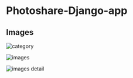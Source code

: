 # Photoshare-Django-app


## Images 

![category](https://user-images.githubusercontent.com/76002783/147762743-f42f5ff1-0ad8-4345-9283-7966980348d4.PNG)


![images](https://user-images.githubusercontent.com/76002783/147762725-c1110416-46d8-44dd-994e-f9238912da2f.PNG)


![images detail](https://user-images.githubusercontent.com/76002783/147762745-f20368dc-ac30-4a32-b108-fffce5430f25.PNG)